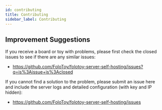 ```yaml
---
id: contributing
title: Contributing
sidebar_label: Contributing
---
```


## Improvement Suggestions

If you receive a board or toy with problems, please first check the closed issues to see if there are any similar issues:

- https://github.com/FoloToy/folotoy-server-self-hosting/issues?q=is%3Aissue+is%3Aclosed

If you cannot find a solution to the problem, please submit an issue here and include the server logs and detailed configuration (with key and IP hidden):

- https://github.com/FoloToy/folotoy-server-self-hosting/issues
